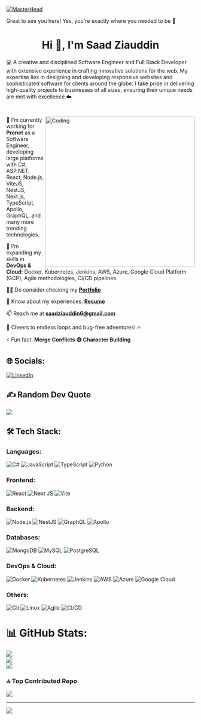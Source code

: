 [![MasterHead](https://user-images.githubusercontent.com/90236635/232446433-d5540fa2-fe28-4bb8-b929-cdb51fe61336.gif)](https://saadziauddin.000webhostapp.com/)

Great to see you here! Yes, you're exactly where you needed to be 🎉

<h1></h1>
<h1 align="center">Hi 👋, I'm Saad Ziauddin</h1>
<p>💻 A creative and disciplined Software Engineer and Full Stack Developer with extensive experience in crafting innovative solutions for the web. My expertise lies in designing and developing responsive websites and sophisticated software for clients around the globe. I take pride in delivering high-quality projects to businesses of all sizes, ensuring their unique needs are met with excellence.☁️</p>
<h1></h1>

<img align="right" alt="Coding" width="400" src="https://cdn.dribbble.com/users/1162077/screenshots/3848914/media/7ed7d5ca074b48b328150e5a231e8d1f.gif" />

🔭 I’m currently working for **Pronet** as a Software Engineer, developing large platforms with C#, ASP.NET, React, Node.js, ViteJS, NestJS, Next.js, TypeScript, Apollo, GraphQL, and many more trending technologies.
  
🌱 I'm expanding my skills in **DevOps & Cloud**: Docker, Kubernetes, Jenkins, AWS, Azure, Google Cloud Platform (GCP), Agile methodologies, CI/CD pipelines.
  
👨‍💻 Do consider checking my <a href="https://saadziauddin.000webhostapp.com/" target="blank">**Portfolio**</a>

📄 Know about my experiences: <a href="https://drive.google.com/file/d/10W4QVjI2NC6BZeGy4sRYYLVett1c32Nt/view?usp=drive_link" target="blank">**Resume**</a>

📫 Reach me at **saadziauddin6@gmail.com**
  
🚀 Cheers to endless loops and bug-free adventures! 🔥
  
⚡ Fun fact: **Merge Conflicts 😅 Character Building**

## 🌐 Socials:
[![LinkedIn](https://img.shields.io/badge/LinkedIn-%230077B5.svg?logo=linkedin&logoColor=white)](https://linkedin.com/in/saad-ziauddin) 

## ✍️ Random Dev Quote
![](https://quotes-github-readme.vercel.app/api?type=horizontal&theme=dark)

## 🛠️ Tech Stack:

### Languages:
![C#](https://img.shields.io/badge/C%23-%23239120.svg?style=for-the-badge&logo=c-sharp&logoColor=white)
![JavaScript](https://img.shields.io/badge/JavaScript-%23323330.svg?style=for-the-badge&logo=javascript&logoColor=%23F7DF1E)
![TypeScript](https://img.shields.io/badge/TypeScript-%23007ACC.svg?style=for-the-badge&logo=typescript&logoColor=white)
![Python](https://img.shields.io/badge/Python-%2314354C.svg?style=for-the-badge&logo=python&logoColor=white)
### Frontend:
![React](https://img.shields.io/badge/React-%2320232a.svg?style=for-the-badge&logo=react&logoColor=%2361DAFB)
![Next JS](https://img.shields.io/badge/Next.js-%23000000.svg?style=for-the-badge&logo=nextdotjs&logoColor=white)
![Vite](https://img.shields.io/badge/Vite-%23646CFF.svg?style=for-the-badge&logo=vite&logoColor=white)
### Backend:
![Node.js](https://img.shields.io/badge/Node.js-%23339933.svg?style=for-the-badge&logo=nodedotjs&logoColor=white)
![NestJS](https://img.shields.io/badge/NestJS-%23E0234E.svg?style=for-the-badge&logo=nestjs&logoColor=white)
![GraphQL](https://img.shields.io/badge/GraphQL-E10098?style=for-the-badge&logo=graphql&logoColor=white)
![Apollo](https://img.shields.io/badge/Apollo-311C87?style=for-the-badge&logo=apollo-graphql&logoColor=white)
### Databases:
![MongoDB](https://img.shields.io/badge/MongoDB-%2347A248.svg?style=for-the-badge&logo=mongodb&logoColor=white)
![MySQL](https://img.shields.io/badge/MySQL-%2300f.svg?style=for-the-badge&logo=mysql&logoColor=white)
![PostgreSQL](https://img.shields.io/badge/PostgreSQL-%23336791.svg?style=for-the-badge&logo=postgresql&logoColor=white)
### DevOps & Cloud:
![Docker](https://img.shields.io/badge/Docker-%230db7ed.svg?style=for-the-badge&logo=docker&logoColor=white)
![Kubernetes](https://img.shields.io/badge/Kubernetes-%23326CE5.svg?style=for-the-badge&logo=kubernetes&logoColor=white)
![Jenkins](https://img.shields.io/badge/Jenkins-%232C5263.svg?style=for-the-badge&logo=jenkins&logoColor=white)
![AWS](https://img.shields.io/badge/Amazon%20AWS-%23232F3E.svg?style=for-the-badge&logo=amazon-aws&logoColor=white)
![Azure](https://img.shields.io/badge/Microsoft%20Azure-%230078D4.svg?style=for-the-badge&logo=microsoft-azure&logoColor=white)
![Google Cloud](https://img.shields.io/badge/Google%20Cloud-%234285F4.svg?style=for-the-badge&logo=google-cloud&logoColor=white)
### Others:
![Git](https://img.shields.io/badge/Git-%23F05033.svg?style=for-the-badge&logo=git&logoColor=white)
![Linux](https://img.shields.io/badge/Linux-%23FCC624.svg?style=for-the-badge&logo=linux&logoColor=black)
![Agile](https://img.shields.io/badge/Agile-%2300ADD8.svg?style=for-the-badge&logo=agile&logoColor=white)
![CI/CD](https://img.shields.io/badge/CI%2FCD-%23232F3E.svg?style=for-the-badge&logo=continuous-integration&logoColor=white)

# 📊 GitHub Stats:
![](https://github-readme-stats.vercel.app/api?username=saadziaudin&theme=dark&hide_border=true&include_all_commits=false&count_private=false)<br/>
![](https://github-readme-streak-stats.herokuapp.com/?user=saadziaudin&theme=dark&hide_border=true)<br/>
![](https://github-readme-stats.vercel.app/api/top-langs/?username=saadziaudin&theme=dark&hide_border=true&include_all_commits=false&count_private=false&layout=compact)
### 🔝 Top Contributed Repo
![](https://github-contributor-stats.vercel.app/api?username=saadziaudin&limit=5&theme=dark&combine_all_yearly_contributions=true)

---
[![](https://visitcount.itsvg.in/api?id=saadziaudin&icon=0&color=0)](https://visitcount.itsvg.in)
